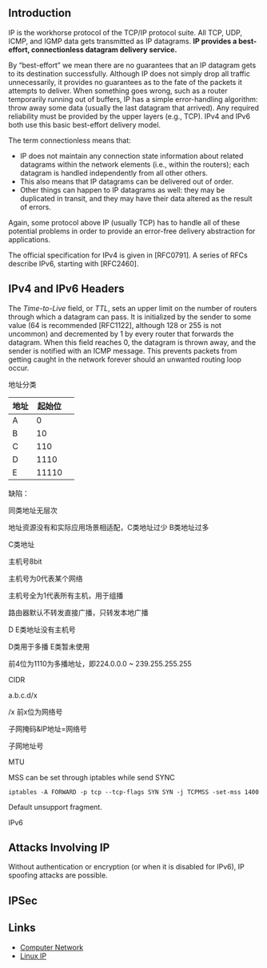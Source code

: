 ## Introduction

IP is the workhorse protocol of the TCP/IP protocol suite. All TCP, UDP, ICMP, and IGMP data gets transmitted as IP datagrams. 
**IP provides a best-effort, connectionless datagram delivery service.**

By “best-effort” we mean there are no guarantees that an IP datagram gets to its destination successfully. 
Although IP does not simply drop all traffic unnecessarily, it provides no guarantees as to the fate of the packets it attempts to deliver. 
When something goes wrong, such as a router temporarily running out of buffers, IP has a simple error-handling algorithm: throw away some data (usually the last datagram that arrived). 
Any required reliability must be provided by the upper layers (e.g., TCP). 
IPv4 and IPv6 both use this basic best-effort delivery model.

The term connectionless means that: 
- IP does not maintain any connection state information about related datagrams within the network elements (i.e., within the routers); each datagram is handled independently from all other others. 
- This also means that IP datagrams can be delivered out of order. 
- Other things can happen to IP datagrams as well: they may be duplicated in transit, and they may have their data altered as the result of errors. 

Again, some protocol above IP (usually TCP) has to handle all of these potential problems in order to provide an error-free delivery abstraction for applications.

The official specification for IPv4 is given in [RFC0791]. A series of RFCs describe IPv6, starting with [RFC2460].


## IPv4 and IPv6 Headers



The *Time-to-Live* field, or *TTL*, sets an upper limit on the number of routers through which a datagram can pass. 
It is initialized by the sender to some value (64 is recommended [RFC1122], although 128 or 255 is not uncommon) and decremented by 1 by every router that forwards the datagram. 
When this field reaches 0, the datagram is thrown away, and the sender is notified with an ICMP message. 
This prevents packets from getting caught in the network forever should an unwanted routing loop occur.



地址分类

| 地址 | 起始位 |      |
| ---- | ------ | ---- |
| A    | 0      |      |
| B    | 10     |      |
| C    | 110    |      |
| D    | 1110   |      |
| E    | 11110  |      |

缺陷：

同类地址无层次

地址资源没有和实际应用场景相适配，C类地址过少 B类地址过多

C类地址

主机号8bit

主机号为0代表某个网络

主机号全为1代表所有主机，用于组播



路由器默认不转发直接广播，只转发本地广播

D E类地址没有主机号

D类用于多播 E类暂未使用

前4位为1110为多播地址，即224.0.0.0 ~ 239.255.255.255



CIDR

a.b.c.d/x

/x 前x位为网络号



子网掩码&IP地址=网络号

子网地址号



MTU

MSS can be set through iptables while send SYNC

```shell
iptables -A FORWARD -p tcp --tcp-flags SYN SYN -j TCPMSS -set-mss 1400
```


Default unsupport fragment.




IPv6




## Attacks Involving IP


Without authentication or encryption (or when it is disabled for IPv6), IP spoofing attacks are possible.


## IPSec





## Links

- [Computer Network](/docs/CS/CN/CN.md)
- [Linux IP](/docs/CS/OS/Linux/IP.md)